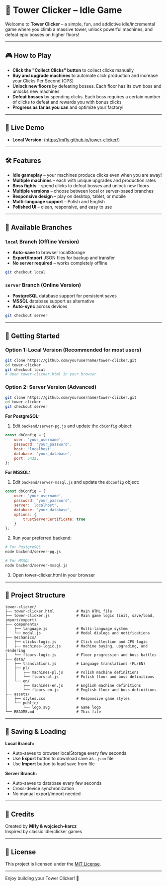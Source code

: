 # 🤖 Tower Clicker – Idle Game

Welcome to **Tower Clicker** – a simple, fun, and addictive idle/incremental game where you climb a massive tower, unlock powerful machines, and defeat epic bosses on higher floors!

---

## 🎮 How to Play

- **Click the "Collect Clicks" button** to collect clicks manually
- **Buy and upgrade machines** to automate click production and increase your Clicks Per Second (CPS)
- **Unlock new floors** by defeating bosses. Each floor has its own boss and unlocks new machines
- **Defeat bosses** by spending clicks. Each boss requires a certain number of clicks to defeat and rewards you with bonus clicks
- **Progress as far as you can** and optimize your factory!

---

## 🚀 Live Demo

- **Local Version**: (https://mi1y.github.io/tower-clicker/)

---

## 🛠️ Features

- **Idle gameplay** – your machines produce clicks even when you are away!
- **Multiple machines** – each with unique upgrades and production rates
- **Boss fights** – spend clicks to defeat bosses and unlock new floors
- **Multiple versions** – choose between local or server-based branches
- **Responsive design** – play on desktop, tablet, or mobile
- **Multi-language support** – Polish and English
- **Polished UI** – clean, responsive, and easy to use

---

## 🌿 Available Branches

### **`local` Branch** (Offline Version)
- **Auto-save** to browser localStorage
- **Export/Import** JSON files for backup and transfer
- **No server required** – works completely offline

```bash
git checkout local
```

### **`server` Branch** (Online Version)
- **PostgreSQL** database support for persistent saves
- **MSSQL** database support as alternative
- **Auto-sync** across devices

```bash
git checkout server
```

---
## 🚀 Getting Started

### Option 1: Local Version (Recommended for most users)
```bash
git clone https://github.com/yourusername/tower-clicker.git
cd tower-clicker
git checkout local
# Open tower-clicker.html in your browser
```

### Option 2: Server Version (Advanced)
```bash
git clone https://github.com/yourusername/tower-clicker.git
cd tower-clicker
git checkout server
```
**For PostgreSQL:**
1. Edit `backend/server-pg.js` and update the `dbConfig` object:
```javascript
const dbConfig = {
    user: 'your_username',
    password: 'your_password', 
    host: 'localhost',
    database: 'your_database',
    port: 5432,
};
```

**For MSSQL:**
1. Edit `backend/server-mssql.js` and update the `dbConfig` object:
```javascript
const dbConfig = {
    user: 'your_username',
    password: 'your_password',
    server: 'localhost',
    database: 'your_database',
    options: {
        trustServerCertificate: true
    }
};
```

2. Run your preferred backend:
```bash
# For PostgreSQL
node backend/server-pg.js

# For MSSQL  
node backend/server-mssql.js
```

3. Open tower-clicker.html in your browser

---

## 📁 Project Structure

```
tower-clicker/
├── tower-clicker.html          # Main HTML file
├── tower-clicker.js            # Main game logic (init, save/load, import/export)
├── components/
│   ├── language.js             # Multi-language system
│   └── modal.js                # Modal dialogs and notifications
├── mechanics/
│   ├── clicks-logic.js         # Click collection and CPS logic
│   ├── machines-logic.js       # Machine buying, upgrading, and rendering
│   └── floors-logic.js         # Floor progression and boss battles
├── data/
│   ├── translations.js         # Language translations (PL/EN)
│   ├── pl/
│   │   ├── machines-pl.js      # Polish machine definitions
│   │   └── floors-pl.js        # Polish floor and boss definitions
│   └── en/
│       ├── machines-en.js      # English machine definitions
│       └── floors-en.js        # English floor and boss definitions
├── assets/
│   ├── styles.css              # Responsive game styles
│   └── public/
│       └── logo.svg            # Game logo
└── README.md                   # This file
```

---

## 💾 Saving & Loading

**Local Branch:**
- Auto-saves to browser localStorage every few seconds
- Use **Export** button to download save as `.json` file
- Use **Import** button to load save from file

**Server Branch:**
- Auto-saves to database every few seconds
- Cross-device synchronization
- No manual export/import needed

---

## 📝 Credits

Created by <b>Mi1y & wojciech-karcz</b> <br>
Inspired by classic idle/clicker games

---

## 📜 License

This project is licensed under the [MIT License](LICENSE).

---

Enjoy building your Tower Clicker! 🚀
